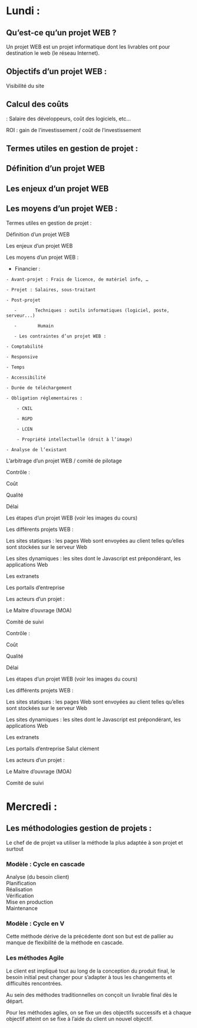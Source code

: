 <h1>Lundi :</h1>

<h2>Qu’est-ce qu’un projet WEB ?</h2>

Un projet WEB est un projet informatique dont les livrables ont pour destination le web (le réseau Internet). 

 

<h2>Objectifs d’un projet WEB :</h2> 

Visibilité du site  

 

<h2>Calcul des coûts</h2> : Salaire des développeurs, coût des logiciels, etc... 

ROI : gain de l’investissement / coût de l’investissement 

 

<h2>Termes utiles en gestion de projet : </h2>

<h2>Définition d’un projet WEB </h2>

<h2>Les enjeux d’un projet WEB </h2>

<h2>Les moyens d’un projet WEB : </h2>
Termes utiles en gestion de projet : 

Définition d’un projet WEB 

Les enjeux d’un projet WEB 

Les moyens d’un projet WEB : 

   -  Financier : 

	- Avant-projet : Frais de licence, de matériel info, … 

	- Projet : Salaires, sous-traitant 

	- Post-projet 

       -       Techniques : outils informatiques (logiciel, poste, serveur...) 

       -        Humain 

       - Les contraintes d’un projet WEB : 

	- Comptabilité 

	- Responsive 

	- Temps 

	- Accessibilité 

	- Durée de téléchargement 

	- Obligation réglementaires : 

		- CNIL 

		- RGPD 

		- LCEN 

		- Propriété intellectuelle (droit à l’image) 

	- Analyse de l’existant 

L’arbitrage d’un projet WEB / comité de pilotage 

Contrôle : 

Coût 

Qualité 

Délai 

Les étapes d’un projet WEB (voir les images du cours) 

Les différents projets WEB : 

Les sites statiques : les pages Web sont envoyées au client telles qu’elles sont stockées sur le serveur Web 

Les sites dynamiques : les sites dont le Javascript est prépondérant, les applications Web 

Les extranets 

Les portails d’entreprise 

Les acteurs d’un projet : 

Le Maitre d’ouvrage (MOA) 

Comité de suivi  

Contrôle : 

Coût 

Qualité 

Délai 

Les étapes d’un projet WEB (voir les images du cours) 

Les différents projets WEB : 

Les sites statiques : les pages Web sont envoyées au client telles qu’elles sont stockées sur le serveur Web 

Les sites dynamiques : les sites dont le Javascript est prépondérant, les applications Web 

Les extranets 

Les portails d’entreprise Salut clément 

Les acteurs d’un projet : 

Le Maitre d’ouvrage (MOA) 

Comité de suivi  



<h1>Mercredi : </h1>

 

<h2>Les méthodologies gestion de projets : </h2> 
 
Le chef de de projet va utiliser la méthode la plus adaptée à son projet et surtout 
 
<h3>Modèle : Cycle en cascade</h3>  
 
Analyse (du besoin client)  
Planification  
Réalisation  
Vérification  
Mise en production  
Maintenance 

 

<h3>Modèle : Cycle en V </h3>  

 

Cette méthode dérive de la précédente dont son but est de pallier au manque de flexibilité de la méthode en cascade. 

 

<h3>Les méthodes Agile </h3>  

 

Le client est impliqué tout au long de la conception du produit final, le besoin initial peut changer pour s’adapter à tous les changements et difficultés rencontrées. 

Au sein des méthodes traditionnelles on conçoit un livrable final dès le départ. 

Pour les méthodes agiles, on se fixe un des objectifs successifs et à chaque objectif atteint on se fixe à l’aide du client un nouvel objectif. 
